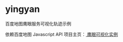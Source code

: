 # yingyan
百度地图鹰眼服务可视化轨迹示例

依赖百度地图 Javascript API
项目主页：<a href="http://shortbaby.github.io/yingyan/"> 鹰眼可视化实例 </a>
